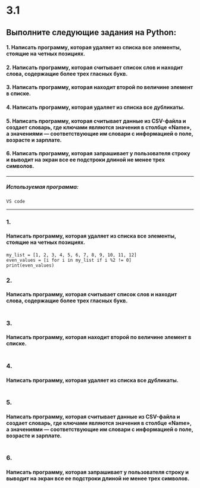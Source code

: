 # 3.1
## Выполните следующие задания на Python:
#### 1. Написать программу, которая удаляет из списка все элементы, стоящие на четных позициях.
#### 2. Написать программу, которая считывает список слов и находит слова, содержащие более трех гласных букв.
#### 3. Написать программу, которая находит второй по величине элемент в списке.
#### 4. Написать программу, которая удаляет из списка все дубликаты.
#### 5. Написать программу, которая считывает данные из CSV-файла и создает словарь, где ключами являются значения в столбце «Name», а значениями — соответствующие им словари с информацией о поле, возрасте и зарплате.
#### 6. Написать программу, которая запрашивает у пользователя строку и выводит на экран все ее подстроки длиной не менее трех символов.
---
##### Используемая программа:
    VS code
---

### 1.
#### Написать программу, которая удаляет из списка все элементы, стоящие на четных позициях.

```
my_list = [1, 2, 3, 4, 5, 6, 7, 8, 9, 10, 11, 12]
even_values = [i for i in my_list if i %2 != 0]
print(even_values)
```

### 2. 
#### Написать программу, которая считывает список слов и находит слова, содержащие более трех гласных букв.

```

```

### 3.
#### Написать программу, которая находит второй по величине элемент в списке.

```

```

### 4.
#### Написать программу, которая удаляет из списка все дубликаты.

```

```

### 5.
#### Написать программу, которая считывает данные из CSV-файла и создает словарь, где ключами являются значения в столбце «Name», а значениями — соответствующие им словари с информацией о поле, возрасте и зарплате.
 ```
 
 ```

 ### 6.
 #### Написать программу, которая запрашивает у пользователя строку и выводит на экран все ее подстроки длиной не менее трех символов.

 ```
 
 ```